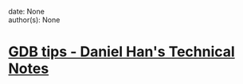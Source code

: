 
date: None  
author(s): None  

# [GDB tips - Daniel Han's Technical Notes](https://sites.google.com/site/xiangyangsite/home/technical-tips/software-development/gdb-tips)




